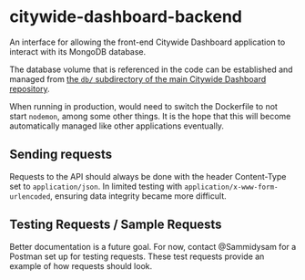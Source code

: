 # citywide-dashboard-backend
An interface for allowing the front-end Citywide Dashboard application to interact with its MongoDB database.

The database volume that is referenced in the code can be established and managed from
[the `db/` subdirectory of the main Citywide Dashboard repository](https://github.com/EnvironmentalDashboard/citywide-dashboard.alpha/tree/master/db).

When running in production, would need to switch the Dockerfile to not start
`nodemon`, among some other things.
It is the hope that this will become automatically managed like other applications
eventually.

## Sending requests

Requests to the API should always be done with the header Content-Type set to
`application/json`.
In limited testing with `application/x-www-form-urlencoded`, ensuring data integrity
became more difficult.

## Testing Requests / Sample Requests

Better documentation is a future goal.
For now, contact @Sammidysam for a Postman set up for testing requests.
These test requests provide an example of how requests should look.
